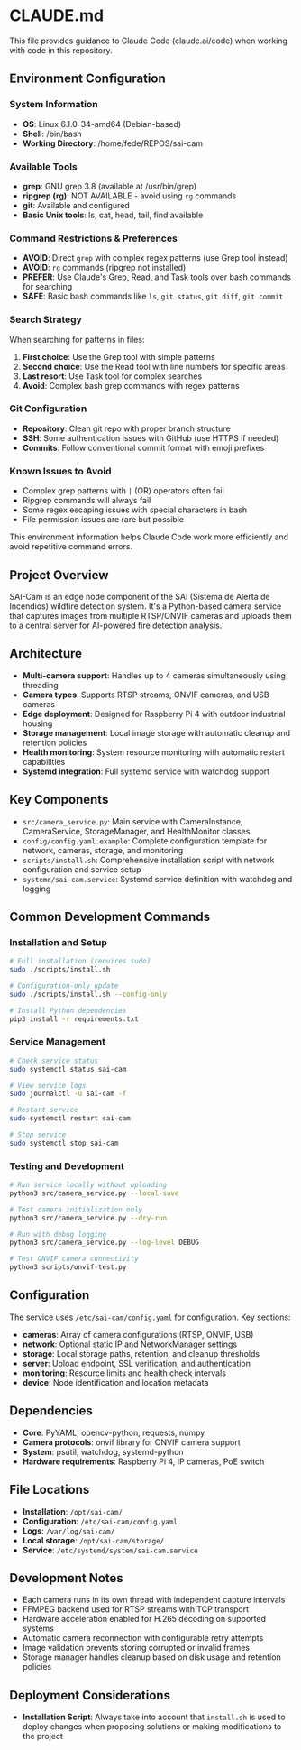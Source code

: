 # CLAUDE.md

This file provides guidance to Claude Code (claude.ai/code) when working with code in this repository.

## Environment Configuration

### System Information
- **OS**: Linux 6.1.0-34-amd64 (Debian-based)
- **Shell**: /bin/bash
- **Working Directory**: /home/fede/REPOS/sai-cam

### Available Tools
- **grep**: GNU grep 3.8 (available at /usr/bin/grep)
- **ripgrep (rg)**: NOT AVAILABLE - avoid using `rg` commands
- **git**: Available and configured
- **Basic Unix tools**: ls, cat, head, tail, find available

### Command Restrictions & Preferences
- **AVOID**: Direct `grep` with complex regex patterns (use Grep tool instead)
- **AVOID**: `rg` commands (ripgrep not installed)
- **PREFER**: Use Claude's Grep, Read, and Task tools over bash commands for searching
- **SAFE**: Basic bash commands like `ls`, `git status`, `git diff`, `git commit`

### Search Strategy
When searching for patterns in files:
1. **First choice**: Use the Grep tool with simple patterns
2. **Second choice**: Use the Read tool with line numbers for specific areas
3. **Last resort**: Use Task tool for complex searches
4. **Avoid**: Complex bash grep commands with regex patterns

### Git Configuration
- **Repository**: Clean git repo with proper branch structure
- **SSH**: Some authentication issues with GitHub (use HTTPS if needed)
- **Commits**: Follow conventional commit format with emoji prefixes

### Known Issues to Avoid
- Complex grep patterns with `|` (OR) operators often fail
- Ripgrep commands will always fail
- Some regex escaping issues with special characters in bash
- File permission issues are rare but possible

This environment information helps Claude Code work more efficiently and avoid repetitive command errors.

## Project Overview

SAI-Cam is an edge node component of the SAI (Sistema de Alerta de Incendios) wildfire detection system. It's a Python-based camera service that captures images from multiple RTSP/ONVIF cameras and uploads them to a central server for AI-powered fire detection analysis.

## Architecture

- **Multi-camera support**: Handles up to 4 cameras simultaneously using threading
- **Camera types**: Supports RTSP streams, ONVIF cameras, and USB cameras
- **Edge deployment**: Designed for Raspberry Pi 4 with outdoor industrial housing
- **Storage management**: Local image storage with automatic cleanup and retention policies
- **Health monitoring**: System resource monitoring with automatic restart capabilities
- **Systemd integration**: Full systemd service with watchdog support

## Key Components

- `src/camera_service.py`: Main service with CameraInstance, CameraService, StorageManager, and HealthMonitor classes
- `config/config.yaml.example`: Complete configuration template for network, cameras, storage, and monitoring
- `scripts/install.sh`: Comprehensive installation script with network configuration and service setup
- `systemd/sai-cam.service`: Systemd service definition with watchdog and logging

## Common Development Commands

### Installation and Setup
```bash
# Full installation (requires sudo)
sudo ./scripts/install.sh

# Configuration-only update
sudo ./scripts/install.sh --config-only

# Install Python dependencies
pip3 install -r requirements.txt
```

### Service Management
```bash
# Check service status
sudo systemctl status sai-cam

# View service logs
sudo journalctl -u sai-cam -f

# Restart service
sudo systemctl restart sai-cam

# Stop service
sudo systemctl stop sai-cam
```

### Testing and Development
```bash
# Run service locally without uploading
python3 src/camera_service.py --local-save

# Test camera initialization only
python3 src/camera_service.py --dry-run

# Run with debug logging
python3 src/camera_service.py --log-level DEBUG

# Test ONVIF camera connectivity
python3 scripts/onvif-test.py
```

## Configuration

The service uses `/etc/sai-cam/config.yaml` for configuration. Key sections:

- **cameras**: Array of camera configurations (RTSP, ONVIF, USB)
- **network**: Optional static IP and NetworkManager settings
- **storage**: Local storage paths, retention, and cleanup thresholds
- **server**: Upload endpoint, SSL verification, and authentication
- **monitoring**: Resource limits and health check intervals
- **device**: Node identification and location metadata

## Dependencies

- **Core**: PyYAML, opencv-python, requests, numpy
- **Camera protocols**: onvif library for ONVIF camera support
- **System**: psutil, watchdog, systemd-python
- **Hardware requirements**: Raspberry Pi 4, IP cameras, PoE switch

## File Locations

- **Installation**: `/opt/sai-cam/`
- **Configuration**: `/etc/sai-cam/config.yaml`
- **Logs**: `/var/log/sai-cam/`
- **Local storage**: `/opt/sai-cam/storage/`
- **Service**: `/etc/systemd/system/sai-cam.service`

## Development Notes

- Each camera runs in its own thread with independent capture intervals
- FFMPEG backend used for RTSP streams with TCP transport
- Hardware acceleration enabled for H.265 decoding on supported systems
- Automatic camera reconnection with configurable retry attempts
- Image validation prevents storing corrupted or invalid frames
- Storage manager handles cleanup based on disk usage and retention policies

## Deployment Considerations

- **Installation Script**: Always take into account that `install.sh` is used to deploy changes when proposing solutions or making modifications to the project